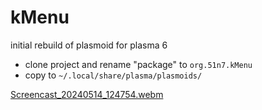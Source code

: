 # kMenu

initial rebuild of plasmoid for plasma 6

- clone project and rename "package" to `org.51n7.kMenu`
- copy to `~/.local/share/plasma/plasmoids/`

<!-- [Screencast_20240514_125254.webm](https://github.com/51n7/kMenu/assets/2657818/75f5734b-7096-4514-9f8e-fca4a5090072) -->

[Screencast_20240514_124754.webm](https://github.com/51n7/kMenu/assets/2657818/352b3f6c-5445-4fc8-8224-d94477d253f7)

